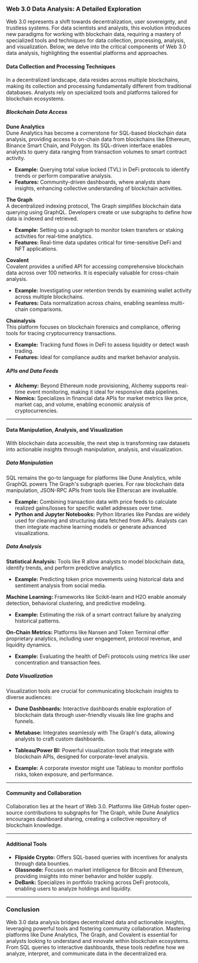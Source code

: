 ### Web 3.0 Data Analysis: A Detailed Exploration  

Web 3.0 represents a shift towards decentralization, user sovereignty, and trustless systems. For data scientists and analysts, this evolution introduces new paradigms for working with blockchain data, requiring a mastery of specialized tools and techniques for data collection, processing, analysis, and visualization. Below, we delve into the critical components of Web 3.0 data analysis, highlighting the essential platforms and approaches.  

#### **Data Collection and Processing Techniques**  

In a decentralized landscape, data resides across multiple blockchains, making its collection and processing fundamentally different from traditional databases. Analysts rely on specialized tools and platforms tailored for blockchain ecosystems.  

##### **Blockchain Data Access**  

**Dune Analytics**  
Dune Analytics has become a cornerstone for SQL-based blockchain data analysis, providing access to on-chain data from blockchains like Ethereum, Binance Smart Chain, and Polygon. Its SQL-driven interface enables analysts to query data ranging from transaction volumes to smart contract activity.  

- **Example:** Querying total value locked (TVL) in DeFi protocols to identify trends or perform comparative analysis.  
- **Features:** Community-driven dashboards, where analysts share insights, enhancing collective understanding of blockchain activities.  

**The Graph**  
A decentralized indexing protocol, The Graph simplifies blockchain data querying using GraphQL. Developers create or use subgraphs to define how data is indexed and retrieved.  

- **Example:** Setting up a subgraph to monitor token transfers or staking activities for real-time analytics.  
- **Features:** Real-time data updates critical for time-sensitive DeFi and NFT applications.  

**Covalent**  
Covalent provides a unified API for accessing comprehensive blockchain data across over 100 networks. It is especially valuable for cross-chain analysis.  

- **Example:** Investigating user retention trends by examining wallet activity across multiple blockchains.  
- **Features:** Data normalization across chains, enabling seamless multi-chain comparisons.  

**Chainalysis**  
This platform focuses on blockchain forensics and compliance, offering tools for tracing cryptocurrency transactions.  

- **Example:** Tracking fund flows in DeFi to assess liquidity or detect wash trading.  
- **Features:** Ideal for compliance audits and market behavior analysis.  

##### **APIs and Data Feeds**  

- **Alchemy:** Beyond Ethereum node provisioning, Alchemy supports real-time event monitoring, making it ideal for responsive data pipelines.  
- **Nomics:** Specializes in financial data APIs for market metrics like price, market cap, and volume, enabling economic analysis of cryptocurrencies.  

---

#### **Data Manipulation, Analysis, and Visualization**  

With blockchain data accessible, the next step is transforming raw datasets into actionable insights through manipulation, analysis, and visualization.  

##### **Data Manipulation**  

SQL remains the go-to language for platforms like Dune Analytics, while GraphQL powers The Graph's subgraph queries. For raw blockchain data manipulation, JSON-RPC APIs from tools like Etherscan are invaluable.  

- **Example:** Combining transaction data with price feeds to calculate realized gains/losses for specific wallet addresses over time.  
- **Python and Jupyter Notebooks:** Python libraries like Pandas are widely used for cleaning and structuring data fetched from APIs. Analysts can then integrate machine learning models or generate advanced visualizations.  

##### **Data Analysis**  

**Statistical Analysis:** Tools like R allow analysts to model blockchain data, identify trends, and perform predictive analytics.  

- **Example:** Predicting token price movements using historical data and sentiment analysis from social media.  

**Machine Learning:** Frameworks like Scikit-learn and H2O enable anomaly detection, behavioral clustering, and predictive modeling.  

- **Example:** Estimating the risk of a smart contract failure by analyzing historical patterns.  

**On-Chain Metrics:** Platforms like Nansen and Token Terminal offer proprietary analytics, including user engagement, protocol revenue, and liquidity dynamics.  

- **Example:** Evaluating the health of DeFi protocols using metrics like user concentration and transaction fees.  

##### **Data Visualization**  

Visualization tools are crucial for communicating blockchain insights to diverse audiences:  

- **Dune Dashboards:** Interactive dashboards enable exploration of blockchain data through user-friendly visuals like line graphs and funnels.  
- **Metabase:** Integrates seamlessly with The Graph's data, allowing analysts to craft custom dashboards.  
- **Tableau/Power BI:** Powerful visualization tools that integrate with blockchain APIs, designed for corporate-level analysis.  

- **Example:** A corporate investor might use Tableau to monitor portfolio risks, token exposure, and performance.  

---

#### **Community and Collaboration**  

Collaboration lies at the heart of Web 3.0. Platforms like GitHub foster open-source contributions to subgraphs for The Graph, while Dune Analytics encourages dashboard sharing, creating a collective repository of blockchain knowledge.  

---

#### **Additional Tools**  

- **Flipside Crypto:** Offers SQL-based queries with incentives for analysts through data bounties.  
- **Glassnode:** Focuses on market intelligence for Bitcoin and Ethereum, providing insights into miner behavior and holder supply.  
- **DeBank:** Specializes in portfolio tracking across DeFi protocols, enabling users to analyze holdings and liquidity.  

---

### Conclusion  

Web 3.0 data analysis bridges decentralized data and actionable insights, leveraging powerful tools and fostering community collaboration. Mastering platforms like Dune Analytics, The Graph, and Covalent is essential for analysts looking to understand and innovate within blockchain ecosystems. From SQL queries to interactive dashboards, these tools redefine how we analyze, interpret, and communicate data in the decentralized era.  
